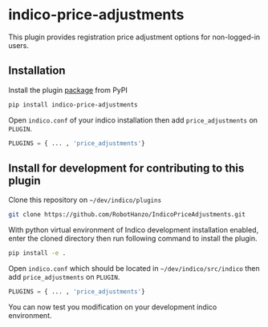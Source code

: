 # indico-price-adjustments

This plugin provides registration price adjustment options for non-logged-in users.

## Installation

Install the plugin [package](https://pypi.org/project/indico-price-adjustments/) from PyPI
```bash
pip install indico-price-adjustments
```

Open `indico.conf` of your indico installation then add `price_adjustments` on `PLUGIN`.
```python
PLUGINS = { ... , 'price_adjustments'}
```

## Install for development for contributing to this plugin

Clone this repository on `~/dev/indico/plugins`
```bash
git clone https://github.com/RobotHanzo/IndicoPriceAdjustments.git
```

With python virtual environment of Indico development installation enabled, enter the cloned directory then run following command to install the plugin.
```bash
pip install -e .
```

Open `indico.conf` which should be located in `~/dev/indico/src/indico` then add `price_adjustments` on `PLUGIN`.
```python
PLUGINS = { ... , 'price_adjustments'}
```

You can now test you modification on your development indico environment.
